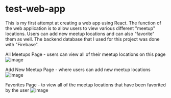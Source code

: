 # test-web-app
This is my first attempt at creating a web app using React. The function of the web application is to allow users to view various different "meetup" locations. Users can add new meetup locations and can also "favorite" them as well. The backend database that I used for this project was done with "Firebase".

All Meetups Page - users can view all of their meetup locations on this page
![image](https://user-images.githubusercontent.com/62534493/170402185-3dbd7a67-e12a-4ce9-81a3-58bfa555ad72.png)

Add New Meetup Page - where users can add new meetup locations
![image](https://user-images.githubusercontent.com/62534493/170402346-9d06d267-2d4c-49b6-bcd2-3bdd5fe7db5d.png)

Favorites Page - to view all of the meetup locations that have been favorited by the user
![image](https://user-images.githubusercontent.com/62534493/170402536-75d5126e-6512-43e8-bf98-3754da0dc238.png)
